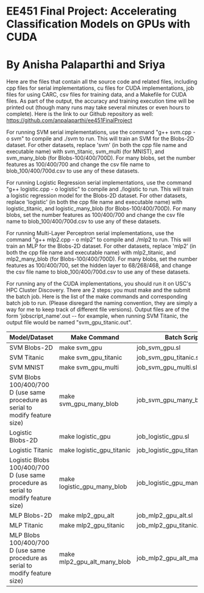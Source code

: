 # EE451 Final Project: Accelerating Classification Models on GPUs with CUDA
# By Anisha Palaparthi and Sriya

Here are the files that contain all the source code and related files, including cpp files for serial implementations, cu files for CUDA implementations, job files for using CARC, csv files for training data, and a Makefile for CUDA files. As part of the output, the accuracy and training execution time will be printed out (though many runs may take several minutes or even hours to complete). Here is the link to our Github repository as well: https://github.com/anpalaparthi/ee451FinalProject

For running SVM serial implementations, use the command "g++  svm.cpp - o svm" to compile and ./svm to run. This will train an SVM for the Blobs-2D dataset. For other datasets, replace 'svm' (in both the cpp file name and executable name) with svm_titanic, svm_multi (for MNIST), and svm_many_blob (for Blobs-100/400/700D). For many blobs, set the number features as 100/400/700 and change the csv file name to blob_100/400/700d.csv to use any of these datasets.

For running Logistic Regression serial implementations, use the command "g++  logistic.cpp - o logistic" to compile and ./logistic to run. This will train a logistic regression model for the Blobs-2D dataset. For other datasets, replace 'logistic' (in both the cpp file name and executable name) with logistic_titanic, and logistic_many_blob (for Blobs-100/400/700D). For many blobs, set the number features as 100/400/700 and change the csv file name to blob_100/400/700d.csv to use any of these datasets.

For running Multi-Layer Perceptron serial implementations, use the command "g++  mlp2.cpp - o mlp2" to compile and ./mlp2 to run. This will train an MLP for the Blobs-2D dataset. For other datasets, replace 'mlp2' (in both the cpp file name and executable name) with mlp2_titanic, and mlp2_many_blob (for Blobs-100/400/700D). For many blobs, set the number features as 100/400/700, set the hidden layer to 68/268/468, and change the csv file name to blob_100/400/700d.csv to use any of these datasets.

For running any of the CUDA implementations, you should run it on USC's HPC Cluster Discovery. There are 2 steps: you must make and the submit the batch job. Here is the list of the make commands and corresponding batch job to run. (Please disregard the naming convention, they are simply a way for me to keep track of different file versions). Output files are of the form 'jobscript_name'.out -- for example, when running SVM Titanic, the output file would be named "svm_gpu_titanic.out".

| Model/Dataset      | Make Command | Batch Script |
| ----------- | ----------- | ----------- |
| SVM Blobs-2D     | make svm_gpu       | job_svm_gpu.sl       |
| SVM Titanic   | make svm_gpu_titanic | job_svm_gpu_titanic.sl|
| SVM MNIST   | make svm_gpu_multi | job_svm_gpu_multi.sl|
| SVM Blobs 100/400/700 D (use same procedure as serial to modify feature size)   | make svm_gpu_many_blob | job_svm_gpu_many_blobs.sl|
| Logistic Blobs-2D     | make logistic_gpu       | job_logistic_gpu.sl       |
| Logistic Titanic   | make logistic_gpu_titanic | job_logistic_gpu_titanic.sl|
| Logistic Blobs 100/400/700 D (use same procedure as serial to modify feature size)   | make logistic_gpu_many_blob | job_logistic_gpu_many_blobs.sl|
| MLP Blobs-2D     | make mlp2_gpu_alt       | job_mlp2_gpu_alt.sl       |
| MLP Titanic   | make mlp2_gpu_titanic | job_mlp2_gpu_titanic.sl|
| MLP Blobs 100/400/700 D (use same procedure as serial to modify feature size)   | make mlp2_gpu_alt_many_blob | job_mlp2_gpu_alt_many_blobs.sl|
